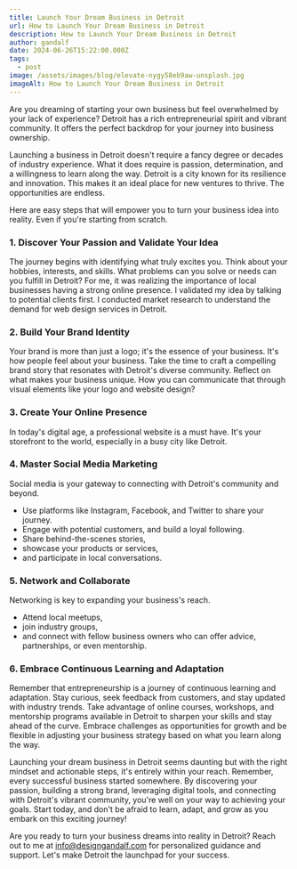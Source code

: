 ```yaml
---
title: Launch Your Dream Business in Detroit
url: How to Launch Your Dream Business in Detroit
description: How to Launch Your Dream Business in Detroit
author: gandalf
date: 2024-06-26T15:22:00.000Z
tags:
  - post
image: /assets/images/blog/elevate-nygy58eb9aw-unsplash.jpg
imageAlt: How to Launch Your Dream Business in Detroit
---
```

Are you dreaming of starting your own business but feel overwhelmed by your lack of experience? Detroit has a rich entrepreneurial spirit and vibrant community. It offers the perfect backdrop for your journey into business ownership.

Launching a business in Detroit doesn't require a fancy degree or decades of industry experience. What it does require is passion, determination, and a willingness to learn along the way. Detroit is a city known for its resilience and innovation. This makes it an ideal place for new ventures to thrive. The opportunities are endless.

Here are easy steps that will empower you to turn your business idea into reality. Even if you're starting from scratch.

### 1. Discover Your Passion and Validate Your Idea



The journey begins with identifying what truly excites you. Think about your hobbies, interests, and skills. What problems can you solve or needs can you fulfill in Detroit? For me, it was realizing the importance of local businesses having a strong online presence. I validated my idea by talking to potential clients first. I conducted market research to understand the demand for web design services in Detroit.



### 2. Build Your Brand Identity



Your brand is more than just a logo; it's the essence of your business. It's how people feel about your business. Take the time to craft a compelling brand story that resonates with Detroit's diverse community. Reflect on what makes your business unique. How you can communicate that through visual elements like your logo and website design? 



### 3. Create Your Online Presence



In today's digital age, a professional website is a must have. It's your storefront to the world, especially in a busy city like Detroit. 



### 4. Master Social Media Marketing



Social media is your gateway to connecting with Detroit's community and beyond.



* Use platforms like Instagram, Facebook, and Twitter to share your journey.
* Engage with potential customers, and build a loyal following.
* Share behind-the-scenes stories,
* showcase your products or services,
* and participate in local conversations.



### 5. Network and Collaborate



Networking is key to expanding your business's reach.



* Attend local meetups,
* join industry groups,
* and connect with fellow business owners who can offer advice, partnerships, or even mentorship.



### 6. Embrace Continuous Learning and Adaptation



Remember that entrepreneurship is a journey of continuous learning and adaptation. Stay curious, seek feedback from customers, and stay updated with industry trends. Take advantage of online courses, workshops, and mentorship programs available in Detroit to sharpen your skills and stay ahead of the curve. Embrace challenges as opportunities for growth and be flexible in adjusting your business strategy based on what you learn along the way.



Launching your dream business in Detroit seems daunting but with the right mindset and actionable steps, it's entirely within your reach. Remember, every successful business started somewhere. By discovering your passion, building a strong brand, leveraging digital tools, and connecting with Detroit's vibrant community, you're well on your way to achieving your  goals. Start today, and don't be afraid to learn, adapt, and grow as you embark on this exciting journey!



Are you ready to turn your business dreams into reality in Detroit? Reach out to me at [info@designgandalf.com](mailto:info@designgandalf.com) for personalized guidance and support. Let's make Detroit the launchpad for your success.
